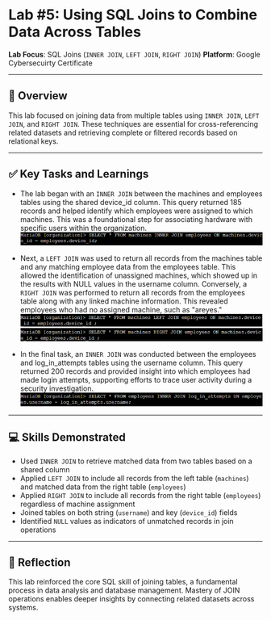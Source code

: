 # Lab #5: Using SQL Joins to Combine Data Across Tables

**Lab Focus**: SQL Joins (`INNER JOIN`, `LEFT JOIN`, `RIGHT JOIN`)
**Platform**: Google Cybersecuirty Certificate

---

## 🧠 Overview

This lab focused on joining data from multiple tables using `INNER JOIN`, `LEFT JOIN`, and `RIGHT JOIN`. These techniques are essential for cross-referencing related datasets and retrieving complete or filtered records based on relational keys.

---

## ✅ Key Tasks and Learnings

- The lab began with an `INNER JOIN` between the machines and employees tables using the shared device\_id column. This query returned 185 records and helped identify which employees were assigned to which machines. This was a foundational step for associating hardware with specific users within the organization.
  ![INNER JOIN Machines and Employees](../../images/sql_lab5_inner_join_machines_employees.png)

- Next, a `LEFT JOIN` was used to return all records from the machines table and any matching employee data from the employees table. This allowed the identification of unassigned machines, which showed up in the results with NULL values in the username column. Conversely, a `RIGHT JOIN` was performed to return all records from the employees table along with any linked machine information. This revealed employees who had no assigned machine, such as "areyes."
  ![LEFT JOIN to Find Unassigned Machines](../../images/sql_lab5_left_join_unassigned.png)
  ![RIGHT JOIN to Find Employees Without Machines](../../images/sql_lab5_right_join_employees.png)

- In the final task, an `INNER JOIN` was conducted between the employees and log\_in\_attempts tables using the username column. This query returned 200 records and provided insight into which employees had made login attempts, supporting efforts to trace user activity during a security investigation.
  ![INNER JOIN on Login Attempts](../../images/sql_lab5_inner_join_login_attempts.png)

---

## 💻 Skills Demonstrated

* Used `INNER JOIN` to retrieve matched data from two tables based on a shared column
* Applied `LEFT JOIN` to include all records from the left table (`machines`) and matched data from the right table (`employees`)
* Applied `RIGHT JOIN` to include all records from the right table (`employees`) regardless of machine assignment
* Joined tables on both string (`username`) and key (`device_id`) fields
* Identified `NULL` values as indicators of unmatched records in join operations

---

## 🔁 Reflection

This lab reinforced the core SQL skill of joining tables, a fundamental process in data analysis and database management. Mastery of JOIN operations enables deeper insights by connecting related datasets across systems.
